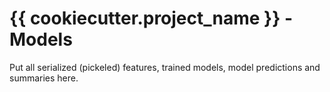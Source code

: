 # {{ cookiecutter.project_name }} - Models
Put all serialized (pickeled) features, trained models, model predictions and summaries 
here.
